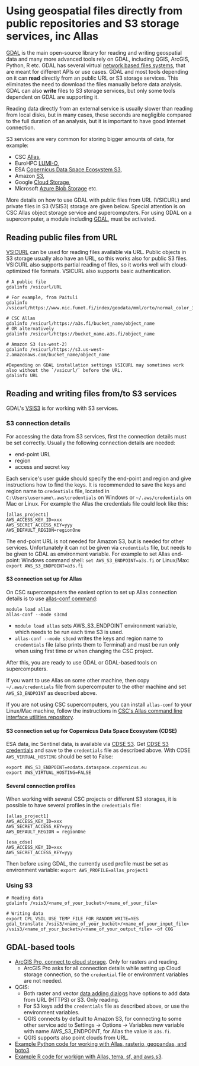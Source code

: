 # Using geospatial files directly from public repositories and S3 storage services, inc Allas

[GDAL](https://gdal.org/) is the main open-source library for reading and writing geospatial data and many more advanced tools rely on GDAL, including QGIS, ArcGIS, Python, R etc. GDAL has several virtual [network based files systems](https://gdal.org/user/virtual_file_systems.html#network-based-file-systems), that are meant for different APIs or use cases. GDAL and most tools depending on it can **read** directly from an public URL or S3 storage services. This eliminates the need to download the files manually before data analysis. GDAL can also **write** files to S3 storage services, but only some tools dependent on GDAL are supporting it. 

Reading data directly from an external service is usually slower than reading from local disks, but in many cases, these seconds are negligible compared to the full duration of an analysis, but it is important to have good Internet connection.

S3 services are very common for storing bigger amounts of data, for example:

* CSC [Allas](../../../data/Allas/index.md),
* EuroHPC [LUMI-O](https://docs.lumi-supercomputer.eu/storage/lumio/),
* ESA [Copernicus Data Space Ecosystem S3](https://documentation.dataspace.copernicus.eu/APIs/S3.html),
* Amazon [S3](https://aws.amazon.com/pm/serv-s3/),
* Google [Cloud Storage](https://cloud.google.com/storage),
* Microsoft [Azure Blob Storage](https://azure.microsoft.com/en-us/products/storage/blobs/) etc. 

More details on how to use GDAL with public files from URL (VSICURL) and private files in S3 (VSIS3) storage are given below. Special attention is on CSC Allas object storage service and supercomputers. For using GDAL on a supercomputer, a module including [GDAL](../../../apps/gdal.md), must be activated.

## Reading public files from URL

[VSICURL](https://gdal.org/user/virtual_file_systems.html#vsicurl) can be used for reading files available via URL. Public objects in S3 storage usually also have an URL, so this works also for public S3 files. VSICURL also supports partial reading of files, so it works well with cloud-optimized file formats. VSICURL also supports basic authentication. 

```
# A public file
gdalinfo /vsicurl/URL

# For example, from Paituli
gdalinfo /vsicurl/https://www.nic.funet.fi/index/geodata/mml/orto/normal_color_3067/mara_v_25000_50/2023/N33/02m/1/N3324F.jp2

# CSC Allas
gdalinfo /vsicurl/https://a3s.fi/bucket_name/object_name
# OR alternatively
gdalinfo /vsicurl/https://bucket_name.a3s.fi/object_name

# Amazon S3 (us-west-2)
gdalinfo /vsicurl/https://s3.us-west-2.amazonaws.com/bucket_name/object_name

#Depending on GDAL installation settings VSICURL may sometimes work also without the `/vsicurl/` before the URL.
gdalinfo URL
```

## Reading and writing files from/to S3 services

GDAL's [VSIS3](https://gdal.org/user/virtual_file_systems.html#vsis3-aws-s3-files) is for working with S3 services. 


### S3 connection details

For accessing the data from S3 services, first the connection details must be set correctly. Usually the following connection details are needed:

* end-point URL
* region
* access and secret key

Each service's user guide should specify the end-point and region and give instructions how to find the keys. It is recommended to save the keys and region name to `credentials` file, located in `C:\Users\username\.aws\credentials` on Windows or `~/.aws/credentials` on Mac or Linux. For example the Allas the credentials file could look like this:

```
[allas_project1]
AWS_ACCESS_KEY_ID=xxx
AWS_SECRET_ACCESS_KEY=yyy
AWS_DEFAULT_REGION=regionOne
```

The end-point URL is not needed for Amazon S3, but is needed for other services. Unfortunately it can not be given via `credentials` file, but needs to be given to GDAL as environment variable. For example to set Allas end-point: Windows command shell: `set AWS_S3_ENDPOINT=a3s.fi` or Linux/Max: `export AWS_S3_ENDPOINT=a3s.fi`

#### S3 connection set up for Allas 

On CSC supercomputers the easiest option to set up Allas connection details is to use [allas-conf command](../../../data/Allas/using_allas/s3_client.md#configuring-s3-connection-in-supercomputers):

```
module load allas
allas-conf --mode s3cmd
```

* `module load allas` sets AWS_S3_ENDPOINT environment variable, which needs to be run each time S3 is used.
* `allas-conf --mode s3cmd` writes the keys and region name to `credentials` file (also prints them to Terminal) and must be run only when using first time or when changing the CSC project.

After this, you are ready to use GDAL or GDAL-based tools on supercomputers.

If you want to use Allas on some other machine, then copy `~/.aws/credentials` file from supercomputer to the other machine and set `AWS_S3_ENDPOINT` as described above.

If you are not using CSC supercomputers, you can install `allas-conf` to your Linux/Mac machine, follow the instructions in [CSC's Allas command line interface utilities repository](https://github.com/CSCfi/allas-cli-utils). 

#### S3 connection set up for Copernicus Data Space Ecosystem (CDSE)

ESA data, inc Sentinel data, is available via [CDSE S3](https://dataspace.copernicus.eu/). Get [CDSE S3 credentials](https://documentation.dataspace.copernicus.eu/APIs/S3.html) and save to the `credentials` file as described above. With CDSE `AWS_VIRTUAL_HOSTING` should be set to False:
```
export AWS_S3_ENDPOINT=eodata.dataspace.copernicus.eu
export AWS_VIRTUAL_HOSTING=FALSE
```

#### Several connection profiles
When working with several CSC projects or different S3 storages, it is possible to have several profiles in the `credentials` file:

```
[allas_project1]
AWS_ACCESS_KEY_ID=xxx
AWS_SECRET_ACCESS_KEY=yyy
AWS_DEFAULT_REGION = regionOne

[esa_cdse]
AWS_ACCESS_KEY_ID=xxx
AWS_SECRET_ACCESS_KEY=yyy
```

Then before using GDAL, the currently used profile must be set as environment variable: `export AWS_PROFILE=allas_project1`

### Using S3 

```
# Reading data
gdalinfo /vsis3/<name_of_your_bucket>/<name_of_your_file>

# Writing data
export CPL_VSIL_USE_TEMP_FILE_FOR_RANDOM_WRITE=YES
gdal_translate /vsis3/<name_of_your_bucket>/<name_of_your_input_file> /vsis3/<name_of_your_bucket>/<name_of_your_output_file> -of COG
```


## GDAL-based tools

 * [ArcGIS Pro, connect to cloud storage](https://pro.arcgis.com/en/pro-app/latest/help/projects/connect-to-cloud-stores.htm). Only for rasters and reading.
	* ArcGIS Pro asks for all connection details while setting up Cloud storage connection, so the `credential` file or environment variables are not needed.
 * QGIS:
 	* Both raster and vector [data adding dialogs](https://docs.qgis.org/3.28/en/docs/user_manual/managing_data_source/opening_data.html#loading-a-layer-from-a-file) have options to add data from URL (HTTPS) or S3. Only reading.
	* For S3 keys add the `credentials` file as described above, or use the environment variables.
	* QGIS connects by default to Amazon S3, for connecting to some other service add to Settings -> Options -> Variables new variable with name AWS_S3_ENDPOINT, for Allas the value is `a3s.fi`.
 	* QGIS supports also point clouds from URL. 
 * [Example Python code for working with Allas, rasterio, geopandas, and boto3](https://github.com/csc-training/geocomputing/blob/master/python/allas). 
 * [Example R code for workign with Allas, terra, sf, and aws.s3](https://github.com/csc-training/geocomputing/blob/master/R/allas/working_with_allas_from_R_S3.R). 
